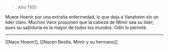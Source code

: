 > Año 1100

Muere Hoenir por una extraña enfermedad, lo que deja a Vanaheim sin un lider claro. Muchos Vanir proponen que la cabeza de Mímir sea su líder, pues su sabiduría es la mayor de todos los mundos. Odín lo permite.

---

[[Nace Hoenir]], [[Nacen Bestla, Mímir y su hermano]]